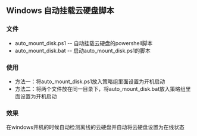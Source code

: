 ## Windows 自动挂载云硬盘脚本

### 文件
* auto_mount_disk.ps1 -- 自动挂载云硬盘的powershell脚本
* auto_mount_disk.bat -- 启动auto_mount_disk.ps1的脚本

### 使用
* 方法一：将auto_mount_disk.ps1放入策略组里面设置为开机启动
* 方法二：将两个文件放在同一目录下，将auto_mount_disk.bat放入策略组里面设置为开机启动

### 效果
在windows开机的时候自动检测离线的云硬盘并自动将云硬盘设置为在线状态
